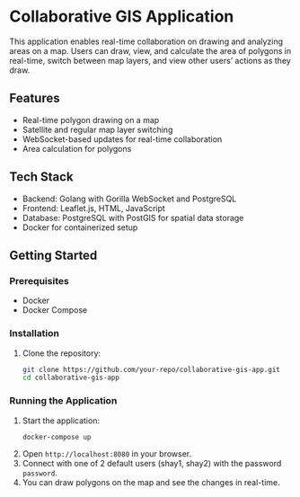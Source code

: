 # Collaborative GIS Application

This application enables real-time collaboration on drawing and analyzing areas on a map. Users can draw, view, and calculate the area of polygons in real-time, switch between map layers, and view other users’ actions as they draw.

## Features
- Real-time polygon drawing on a map
- Satellite and regular map layer switching
- WebSocket-based updates for real-time collaboration
- Area calculation for polygons

## Tech Stack
- Backend: Golang with Gorilla WebSocket and PostgreSQL
- Frontend: Leaflet.js, HTML, JavaScript
- Database: PostgreSQL with PostGIS for spatial data storage
- Docker for containerized setup

## Getting Started

### Prerequisites
- Docker
- Docker Compose

### Installation
1. Clone the repository:
   ```bash
   git clone https://github.com/your-repo/collaborative-gis-app.git
   cd collaborative-gis-app

### Running the Application
1. Start the application:
   ```bash
   docker-compose up
   ```
2. Open `http://localhost:8080` in your browser.
3. Connect with one of 2 default users (shay1, shay2) with the password `password`.
4. You can draw polygons on the map and see the changes in real-time.
